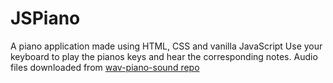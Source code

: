 # JSPiano
A piano application made using HTML, CSS and vanilla JavaScript
Use your keyboard to play the pianos keys and hear the corresponding notes.
Audio files downloaded from [wav-piano-sound repo](https://github.com/pffy/wav-piano-sound) 
